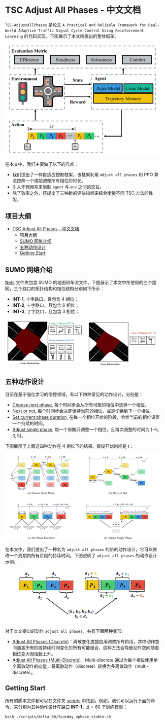 # TSC Adjust All Phases - 中文文档

`TSC-AdjustAllPhases` 是论文 `A Practical and Reliable Framework for Real-World Adaptive Traffic Signal Cycle Control Using Reinforcement Learning` 的代码实现。下图展示了本文所提出的整体框架。

<div align=center><img src ="./doc/overall_structure.png"/></div>

在本文中，我们主要做了以下的几点：

- 我们提出了一种自适应控制框架，该框架利用 `adjust all phases` 和 PPO 算法按照一个周期调整所有相位的时长。
- 引入干预频率来限制 `agent` 与 `env` 之间的交互。
- 除了效率之外，还提出了三种新的评估指标来综合衡量不同 TSC 方法的性能。


## 项目大纲

- [TSC Adjust All Phases - 中文文档](#tsc-adjust-all-phases---中文文档)
  - [项目大纲](#项目大纲)
  - [SUMO 网络介绍](#sumo-网络介绍)
  - [五种动作设计](#五种动作设计)
  - [Getting Start](#getting-start)


## SUMO 网络介绍


[Nets](./nets) 文件夹包含 SUMO 的地图和车流文件。下图展示了本文中所使用的三个路网，三个路口的拓扑结构和相位结构分别如下所示：

- **INT-1**, 十字路口，且包含 $4$ 相位；
- **INT-2**, 十字路口，且包含 $6$ 相位；
- **INT-3**, 丁字路口，且包含 $3$ 相位；

<div align=center><img src ="./doc/SUMO_Nets.png"/></div>


## 五种动作设计

目前在基于强化学习的信控领域，有以下四种常见的动作设计，分别是：

- [Choose next phase](./ChooseNextPhase), 每个时间步会从所有可能的相位中选择一个相位。
- [Next or not](./NextorNot/), 每个时间步会决定保持当前的相位，或是切换到下一个相位。
- [Set current phase duration](./SetCurrentPhaseDuration/), 在每一个相位开始的阶段，会给当前的相位设置一个持续的时间。
- [Adjust single phase](./CycleSinglePhaseAdjust/), 每一个周期只调整一个相位，且每次调整的时间为 $[-5, 0, 5]$。

下图展示了上面这四种动作在 $4$ 相位下的结果。假设开始时间是 $t$：

<div align=center><img src ="./doc/four_common_action_designs.png"/></div>


在本文中，我们提出了一种名为 `adjust all phases` 的新的动作设计，它可以修改一个周期内所有阶段的持续时间。下图说明了 `adjust all phases` 的动作设计示例。

<div align=center><img src ="./doc/adjust_all_phases.png"/></div>

对于本文提出的动作 `adjust all phases`，共有下面两种变形:

- [Adjust All Phases (Discrete)](./CyclePhaseAdjust_Discrete/)：离散变化直接应用调整所有阶段，其中动作空间涵盖所有阶段持续时间变化的所有可能组合，这种方法会导致动作空间随着相位变大而指数上升。
- [Adjust All Phases (Multi-Discrete)](./CyclePhaseAdjust_MultiDiscrete/)：Multi-discrete 通过为每个相位使用单个离散动作的向量，将离散动作（discrete）转换为多离散动作（multi-discrete）。


## Getting Start

所有的脚本文件都可以在文件夹 [scripts](./scripts/) 中找到。例如，我们可以运行下面的命令，来分别为五种动作设计在路口 **INT-1**，$\Delta=60$ 下训练模型：

```shell
bash ./scripts/delta_60/fourWay_4phase_stable.sh
```
